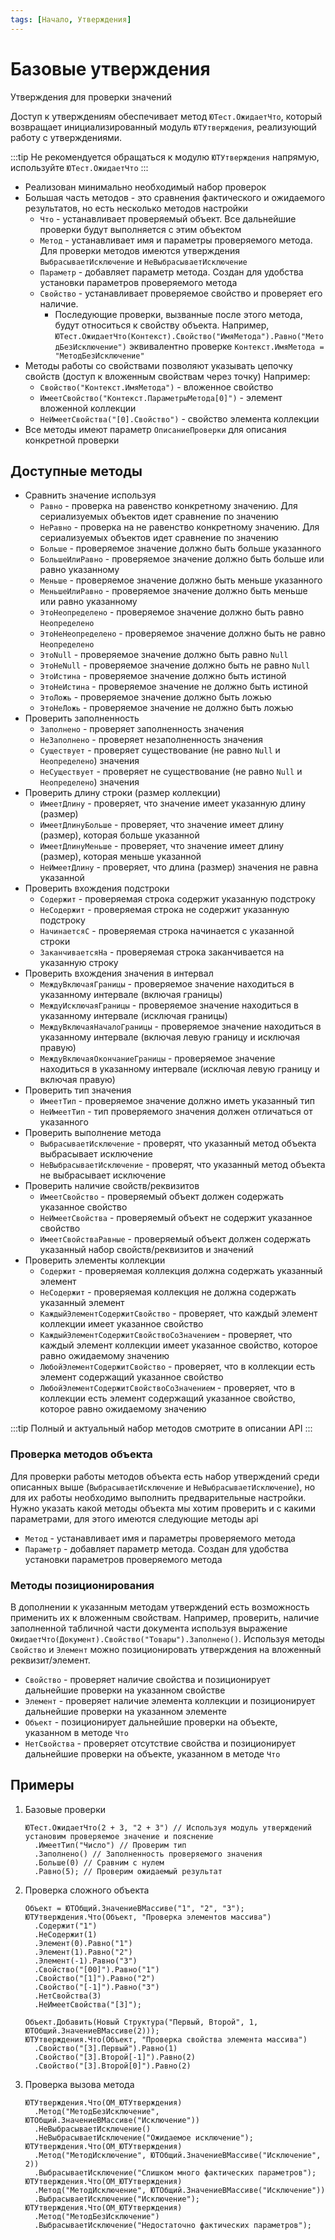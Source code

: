 ```yaml
---
tags: [Начало, Утверждения]
---
```


# Базовые утверждения

Утверждения для проверки значений

Доступ к утверждениям обеспечивает метод `ЮТест.ОжидаетЧто`, который возвращает инициализированный модуль `ЮТУтверждения`, реализующий работу с утверждениями.

:::tip 
Не рекомендуется обращаться к модулю `ЮТУтверждения` напрямую, используйте `ЮТест.ОжидаетЧто`
:::

* Реализован минимально необходимый набор проверок
* Большая часть методов - это сравнения фактического и ожидаемого результатов, но есть несколько методов настройки
  * `Что` - устанавливает проверяемый объект. Все дальнейшие проверки будут выполняется с этим объектом
  * `Метод` - устанавливает имя и параметры проверяемого метода. Для проверки методов имеются утверждения `ВыбрасываетИсключение` и `НеВыбрасываетИсключение`
  * `Параметр` - добавляет параметр метода. Создан для удобства установки параметров проверяемого метода
  * `Свойство` - устанавливает проверяемое свойство и проверяет его наличие.
    * Последующие проверки, вызванные после этого метода, будут относиться к свойству объекта.
      Например, `ЮТест.ОжидаетЧто(Контекст).Свойство("ИмяМетода").Равно("МетодБезИсключение")` эквивалентно проверке `Контекст.ИмяМетода = "МетодБезИсключение"`
* Методы работы со свойствами позволяют указывать цепочку свойств (доступ к вложенным свойствам через точку)
  Например:
  * `Свойство("Контекст.ИмяМетода")` - вложенное свойство
  * `ИмеетСвойство("Контекст.ПараметрыМетода[0]")` - элемент вложенной коллекции
  * `НеИмеетСвойства("[0].Свойство")` - свойство элемента коллекции
* Все методы имеют параметр `ОписаниеПроверки` для описания конкретной проверки

## Доступные методы

* Сравнить значение используя
  * `Равно` - проверка на равенство конкретному значению. Для сериализуемых объектов идет сравнение по значению
  * `НеРавно` - проверка на не равенство конкретному значению. Для сериализуемых объектов идет сравнение по значению
  * `Больше` - проверяемое значение должно быть больше указанного
  * `БольшеИлиРавно` - проверяемое значение должно быть больше или равно указанному
  * `Меньше` - проверяемое значение должно быть меньше указанного
  * `МеньшеИлиРавно` - проверяемое значение должно быть меньше или равно указанному
  * `ЭтоНеопределено` - проверяемое значение должно быть равно `Неопределено`
  * `ЭтоНеНеопределено` - проверяемое значение должно быть не равно `Неопределено`
  * `ЭтоNull` - проверяемое значение должно быть равно `Null`
  * `ЭтоНеNull` - проверяемое значение должно быть не равно `Null`
  * `ЭтоИстина` - проверяемое значение должно быть истиной
  * `ЭтоНеИстина` - проверяемое значение не должно быть истиной
  * `ЭтоЛожь` - проверяемое значение должно быть ложью
  * `ЭтоНеЛожь` - проверяемое значение не должно быть ложью
* Проверить заполненность
  * `Заполнено` - проверяет заполненность значения
  * `НеЗаполнено` - проверяет незаполненность значения
  * `Существует` - проверяет существование (не равно `Null` и `Неопределено`) значения
  * `НеСуществует` - проверяет не существование (не равно `Null` и `Неопределено`) значения
* Проверить длину строки (размер коллекции)
  * `ИмеетДлину` - проверяет, что значение имеет указанную длину (размер)
  * `ИмеетДлинуБольше` - проверяет, что значение имеет длину (размер), которая больше указанной
  * `ИмеетДлинуМеньше` - проверяет, что значение имеет длину (размер), которая меньше указанной
  * `НеИмеетДлину` - проверяет, что длина (размер) значения не равна указанной
* Проверить вхождения подстроки
  * `Содержит` - проверяемая строка содержит указанную подстроку
  * `НеСодержит` - проверяемая строка не содержит указанную подстроку
  * `НачинаетсяС` - проверяемая строка начинается с указанной строки
  * `ЗаканчиваетсяНа` - проверяемая строка заканчивается на указанную строку
* Проверить вхождения значения в интервал
  * `МеждуВключаяГраницы` - проверяемое значение находиться в указанному интервале (включая границы)
  * `МеждуИсключаяГраницы` - проверяемое значение находиться в указанному интервале (исключая границы)
  * `МеждуВключаяНачалоГраницы` - проверяемое значение находиться в указанному интервале (включая левую границу и исключая правую)
  * `МеждуВключаяОкончаниеГраницы` - проверяемое значение находиться в указанному интервале (исключая левую границу и включая правую)
* Проверить тип значения
  * `ИмеетТип` - проверяемое значение должно иметь указанный тип
  * `НеИмеетТип` - тип проверяемого значения должен отличаться от указанного
* Проверить выполнение метода
  * `ВыбрасываетИсключение` - проверят, что указанный метод объекта выбрасывает исключение
  * `НеВыбрасываетИсключение` - проверят, что указанный метод объекта не выбрасывает исключение
* Проверить наличие свойств/реквизитов
  * `ИмеетСвойство` - проверяемый объект должен содержать указанное свойство
  * `НеИмеетСвойства` - проверяемый объект не содержит указанное свойство
  * `ИмеетСвойстваРавные` - проверяемый объект должен содержать указанный набор свойств/реквизитов и значений
* Проверить элементы коллекции
  * `Содержит` - проверяемая коллекция должна содержать указанный элемент
  * `НеСодержит` - проверяемая коллекция не должна содержать указанный элемент
  * `КаждыйЭлементСодержитСвойство` - проверяет, что каждый элемент коллекции имеет указанное свойство
  * `КаждыйЭлементСодержитСвойствоСоЗначением` - проверяет, что каждый элемент коллекции имеет указанное свойство, которое равно ожидаемому значению
  * `ЛюбойЭлементСодержитСвойство` - проверяет, что в коллекции есть элемент содержащий указанное свойство
  * `ЛюбойЭлементСодержитСвойствоСоЗначением` - проверяет, что в коллекции есть элемент содержащий указанное свойство, которое равно ожидаемому значению

:::tip
Полный и актуальный набор методов смотрите в описании API
:::

### Проверка методов объекта

Для проверки работы методов объекта есть набор утверждений среди описанных выше (`ВыбрасываетИсключение` и `НеВыбрасываетИсключение`), но для их работы необходимо выполнить предварительные настройки.
Нужно указать какой методы объекта мы хотим проверить и с какими параметрами, для этого имеются следующие методы api

* `Метод` - устанавливает имя и параметры проверяемого метода
* `Параметр` - добавляет параметр метода. Создан для удобства установки параметров проверяемого метода

### Методы позиционирования

В дополнении к указанным методам утверждений есть возможность применить их к вложенным свойствам. Например, проверить, наличие заполненной табличной части документа используя выражение `ОжидаетЧто(Документ).Свойство("Товары").Заполнено()`.
Используя методы `Свойство` и `Элемент` можно позиционировать утверждения на вложенный реквизит/элемент.

* `Свойство` - проверяет наличие свойства и позиционирует дальнейшие проверки на указанном свойстве
* `Элемент` - проверяет наличие элемента коллекции и позиционирует дальнейшие проверки на указанном элементе
* `Объект` - позиционирует дальнейшие проверки на объекте, указанном в методе `Что`
* `НетСвойства` - проверяет отсутствие свойства и позиционирует дальнейшие проверки на объекте, указанном в методе `Что`

## Примеры

1. Базовые проверки
  
    ```bsl
    ЮТест.ОжидаетЧто(2 + 3, "2 + 3") // Используя модуль утверждений установим проверяемое значение и пояснение
      .ИмеетТип("Число") // Проверим тип
      .Заполнено() // Заполненность проверяемого значения
      .Больше(0) // Сравним с нулем
      .Равно(5); // Проверим ожидаемый результат
    ```

2. Проверка сложного объекта

    ```bsl
    Объект = ЮТОбщий.ЗначениеВМассиве("1", "2", "3");
    ЮТУтверждения.Что(Объект, "Проверка элементов массива")
      .Содержит("1")
      .НеСодержит(1)
      .Элемент(0).Равно("1")
      .Элемент(1).Равно("2")
      .Элемент(-1).Равно("3")
      .Свойство("[00]").Равно("1")
      .Свойство("[1]").Равно("2")
      .Свойство("[-1]").Равно("3")
      .НетСвойства(3)
      .НеИмеетСвойства("[3]");
      
    Объект.Добавить(Новый Структура("Первый, Второй", 1, ЮТОбщий.ЗначениеВМассиве(2)));
    ЮТУтверждения.Что(Объект, "Проверка свойства элемента массива")
      .Свойство("[3].Первый").Равно(1)
      .Свойство("[3].Второй[-1]").Равно(2)
      .Свойство("[3].Второй[0]").Равно(2)
    ```

3. Проверка вызова метода

    ```bsl
    ЮТУтверждения.Что(ОМ_ЮТУтверждения)
      .Метод("МетодБезИсключение", ЮТОбщий.ЗначениеВМассиве("Исключение"))
      .НеВыбрасываетИсключение()
      .НеВыбрасываетИсключение("Ожидаемое исключение");
    ЮТУтверждения.Что(ОМ_ЮТУтверждения)
      .Метод("МетодИсключение", ЮТОбщий.ЗначениеВМассиве("Исключение", 2))
      .ВыбрасываетИсключение("Слишком много фактических параметров");
    ЮТУтверждения.Что(ОМ_ЮТУтверждения)
      .Метод("МетодИсключение", ЮТОбщий.ЗначениеВМассиве("Исключение"))
      .ВыбрасываетИсключение("Исключение");
    ЮТУтверждения.Что(ОМ_ЮТУтверждения)
      .Метод("МетодБезИсключение")
      .ВыбрасываетИсключение("Недостаточно фактических параметров");
    ```
